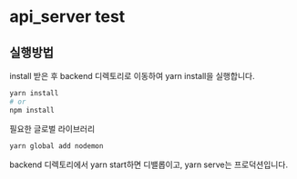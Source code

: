 # api_server test

## 실행방법

install 받은 후 backend 디렉토리로 이동하여 yarn install을 실행합니다.

```bash
yarn install
# or
npm install
```

필요한 글로벌 라이브러리

```bash
yarn global add nodemon
```

backend 디렉토리에서 yarn start하면 디밸롭이고, yarn serve는 프로덕션입니다.
